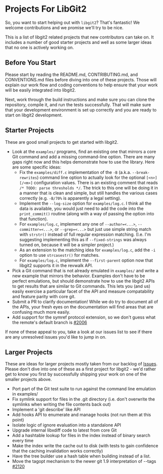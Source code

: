 Projects For LibGit2
====================

So, you want to start helping out with `libgit2`? That's fantastic! We
welcome contributions and we promise we'll try to be nice.

This is a list of libgit2 related projects that new contributors can take
on.  It includes a number of good starter projects and well as some larger
ideas that no one is actively working on.

## Before You Start

Please start by reading the README.md, CONTRIBUTING.md, and CONVENTIONS.md
files before diving into one of these projects.  Those will explain our
work flow and coding conventions to help ensure that your work will be
easily integrated into libgit2.

Next, work through the build instructions and make sure you can clone the
repository, compile it, and run the tests successfully.  That will make
sure that your development environment is set up correctly and you are
ready to start on libgit2 development.

## Starter Projects

These are good small projects to get started with libgit2.

* Look at the `examples/` programs, find an existing one that mirrors a
  core Git command and add a missing command-line option.  There are many
  gaps right now and this helps demonstrate how to use the library.  Here
  are some specific ideas:
    * Fix the `examples/diff.c` implementation of the `-B`
      (a.k.a. `--break-rewrites`) command line option to actually look for
      the optional `[<n>][/<m>]` configuration values. There is an
      existing comment that reads `/* TODO: parse thresholds */`. The
      trick to this one will be doing it in a manner that is clean and
      simple, but still handles the various cases correctly (e.g. `-B/70%`
      is apparently a legal setting).
    * Implement the `--log-size` option for `examples/log.c`. I think all
      the data is available, you would just need to add the code into the
      `print_commit()` routine (along with a way of passing the option
      into that function).
    * For `examples/log.c`, implement any one of `--author=<...>`,
      `--committer=<...>`, or `--grep=<...>` but just use simple string
      match with `strstr()` instead of full regular expression
      matching. (I.e. I'm suggesting implementing this as if
      `--fixed-strings` was always turned on, because it will be a simpler
      project.)
    * As an extension to the matching idea for `examples/log.c`, add the
      `-i` option to use `strcasestr()` for matches.
    * For `examples/log.c`, implement the `--first-parent` option now that
      libgit2 supports it in the revwalk API.
* Pick a Git command that is not already emulated in `examples/` and write
  a new example that mirrors the behavior.  Examples don't have to be
  perfect emulations, but should demonstrate how to use the libgit2 APIs
  to get results that are similar to Git commands.  This lets you (and us)
  easily exercise a particular facet of the API and measure compatability
  and feature parity with core git.
* Submit a PR to clarify documentation! While we do try to document all of
  the APIs, your fresh eyes on the documentation will find areas that are
  confusing much more easily.
* Add support for the symref protocol extension, so we don't guess
  what the remote's default branch is
  [#2006](https://github.com/libgit2/libgit2/issues/2006)

If none of these appeal to you, take a look at our issues list to see if
there are any unresolved issues you'd like to jump in on.

## Larger Projects

These are ideas for larger projects mostly taken from our backlog of
[Issues](https://github.com/libgit2/libgit2/issues).  Please don't dive
into one of these as a first project for libgit2 - we'd rather get to
know you first by successfully shipping your work on one of the smaller
projects above.

* Port part of the Git test suite to run against the command line emulation
  in examples/
* Fix symlink support for files in the .git directory (i.e. don't overwrite
  the symlinks when writing the file contents back out)
* Implement a 'git describe' like API
* Add hooks API to enumerate and manage hooks (not run them at this point)
* Isolate logic of ignore evaluation into a standalone API
* Upgrade internal libxdiff code to latest from core Git
* Add a hashtable lookup for files in the index instead of binary search
  every time
* Make the index write the cache out to disk (with tests to gain
  confidence that the caching invalidation works correctly)
* Have the tree builder use a hash table when building instead of a
  list.
* Move the tagopt mechanism to the newer git 1.9 interpretation of
  --tags [#2120](https://github.com/libgit2/libgit2/issues/2120)
